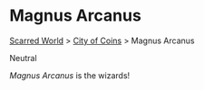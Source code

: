 # Magnus Arcanus
[Scarred World](./scarred-world.md) > [City of Coins](./city-of-coins.md) > Magnus Arcanus

Neutral

*Magnus Arcanus* is the wizards!